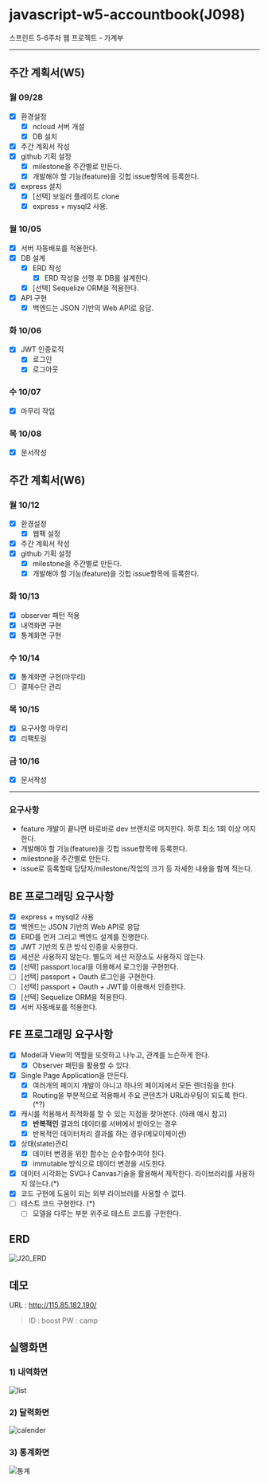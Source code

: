 # javascript-w5-accountbook(J098)

스프린트 5-6주차 웹 프로젝트 - 가계부

-----

## 주간 계획서(W5)

### 월 09/28

- [x] 환경설정
  - [x] ncloud 서버 개설
  - [x] DB 설치
- [x] 주간 계획서 작성
- [x] github 기획 설정
  - [x] milestone을 주간별로 만든다.
  - [x] 개발해야 할 기능(feature)을 깃헙 issue항목에 등록한다.
- [x] express 설치
  - [x] [선택] 보일러 플레이트 clone
  - [x] express + mysql2 사용.

### 월 10/05

- [x] 서버 자동배포를 적용한다.
- [x] DB 설계
  - [x] ERD 작성
    - [x] ERD 작성을 선행 후 DB를 설계한다.
  - [x] [선택] Sequelize ORM을 적용한다.
- [x] API 구현
  - [x] 백엔드는 JSON 기반의 Web API로 응답.

### 화 10/06

- [x] JWT 인증로직
  - [x] 로그인
  - [x] 로그아웃

### 수 10/07

- [x] 마무리 작업

### 목 10/08

- [x] 문서작성



## 주간 계획서(W6)

### 월 10/12

- [x] 환경설정
  - [x] 웹팩 설정
- [x] 주간 계획서 작성
- [x] github 기획 설정
  - [x] milestone을 주간별로 만든다.
  - [x] 개발해야 할 기능(feature)을 깃헙 issue항목에 등록한다.

### 화 10/13

- [x] observer 패턴 적용
- [x] 내역화면 구현
- [x] 통계화면 구현

### 수 10/14

- [x] 통계화면 구현(마무리)
- [ ] 결제수단 관리

### 목 10/15

- [x] 요구사항 마무리
- [x] 리팩토링

### 금 10/16

- [x] 문서작성

---

### 요구사항

- feature 개발이 끝나면 바로바로 dev 브랜치로 머지한다. 하루 최소 1회 이상 머지한다.
- 개발해야 할 기능(feature)을 깃헙 issue항목에 등록한다.
- milestone을 주간별로 만든다.
- issue로 등록할때 담당자/milestone/작업의 크기 등 자세한 내용을 함께 적는다.

## BE 프로그래밍 요구사항

- [x] express + mysql2 사용
- [x] 백엔드는 JSON 기반의 Web API로 응답
- [x] ERD를 먼저 그리고 백엔드 설계를 진행한다.
- [x] JWT 기반의 토큰 방식 인증을 사용한다.
- [x] 세션은 사용하지 않는다. 별도의 세션 저장소도 사용하지 않는다.
- [x] [선택] passport local을 이용해서 로그인을 구현한다.
- [ ] [선택] passport + Oauth 로그인을 구현한다.
- [ ] [선택] passport + Oauth + JWT를 이용해서 인증한다.
- [x] [선택] Sequelize ORM을 적용한다.
- [x] 서버 자동배포를 적용한다.

## FE 프로그래밍 요구사항

- [x] Model과 View의 역할을 또렷하고 나누고, 관계를 느슨하게 한다.
  - [x] Observer 패턴을 활용할 수 있다.
- [x] Single Page Application을 만든다.
  - [x] 여러개의 페이지 개발이 아니고 하나의 페이지에서 모든 렌더링을 한다.
  - [x] Routing을 부분적으로 적용해서 주요 콘텐츠가 URL라우팅이 되도록 한다. (*?)
- [x] 캐시를 적용해서 최적화를 할 수 있는 지점을 찾아본다. (아래 예시 참고)
  - [x] **반복적인** 결과의 데이터를 서버에서 받아오는 경우
  - [x] 반복적인 데이터처리 결과를 하는 경우(메모이제이션)
- [x] 상태(state)관리
  - [x] 데이터 변경을 위한 함수는 순수함수여야 한다.
  - [x] immutable 방식으로 데이터 변경을 시도한다.
- [x] 데이터 시각화는 SVG나 Canvas기술을 활용해서 제작한다. 라이브러리를 사용하지 않는다.(*)
- [x] 코드 구현에 도움이 되는 외부 라이브러를 사용할 수 없다.
- [ ] 테스트 코드 구현한다. (*)
  - [ ] 모델을 다루는 부분 위주로 테스트 코드를 구현한다.

## ERD

![J20_ERD](https://user-images.githubusercontent.com/7006837/95067248-8115fa00-073e-11eb-89cd-f6219e0e27bc.png)

## 데모

URL : http://115.85.182.190/

> ID : boost
> PW : camp



## 실행화면

### 1) 내역화면

![list](https://user-images.githubusercontent.com/7006837/96206588-3c8f2780-0fa4-11eb-908f-643d75f28e81.PNG)



### 2) 달력화면

![calender](https://user-images.githubusercontent.com/7006837/96206598-4022ae80-0fa4-11eb-9116-23c1297e99c7.PNG)

### 3) 통계화면

![통계](https://user-images.githubusercontent.com/7006837/96206602-42850880-0fa4-11eb-9397-d10ed362784b.PNG)